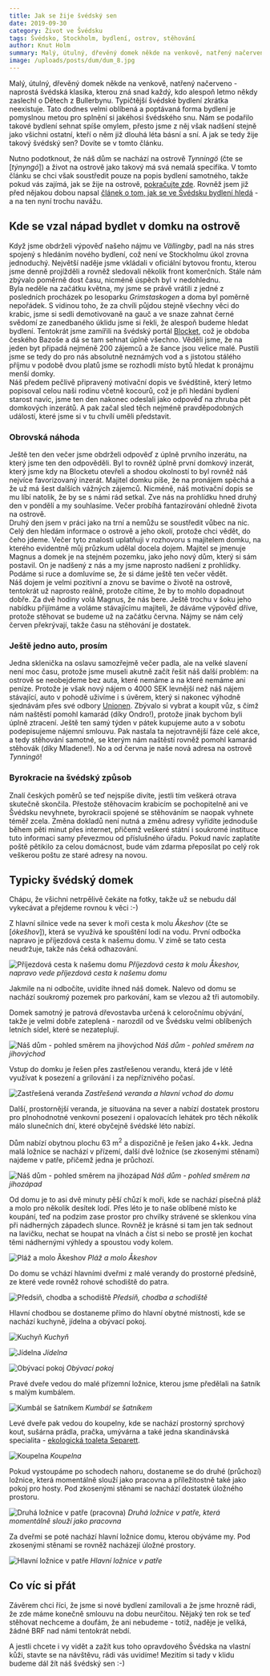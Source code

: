 ```yaml
---
title: Jak se žije švédský sen
date: 2019-09-30
category: Život ve Švédsku
tags: Švédsko, Stockholm, bydlení, ostrov, stěhování
author: Knut Holm
summary: Malý, útulný, dřevěný domek někde na venkově, natřený načerveno - naprostá švédská klasika, kterou zná snad každý, kdo alespoň letmo někdy zaslechl o Dětech z Bullerbynu. Typičtější švédské bydlení zkrátka neexistuje. Tato dodnes velmi oblíbená a poptávaná forma bydlení je pomyslnou metou pro splnění si jakéhosi švédského snu. Nám se podařilo takové bydlení sehnat spíše omylem, přesto jsme z něj však nadšení stejně jako všichni ostatní, kteří o něm již dlouhá léta básní a sní. A jak se tedy žije takový švédský sen? Dovíte se v tomto článku.
image: /uploads/posts/dum/dum_8.jpg
---
```


Malý, útulný, dřevěný domek někde na venkově, natřený načerveno - naprostá švédská klasika, kterou zná snad každý, kdo alespoň letmo někdy zaslechl o Dětech z Bullerbynu. Typičtější švédské bydlení zkrátka neexistuje. Tato dodnes velmi oblíbená a poptávaná forma bydlení je pomyslnou metou pro splnění si jakéhosi švédského snu. Nám se podařilo takové bydlení sehnat spíše omylem, přesto jsme z něj však nadšení stejně jako všichni ostatní, kteří o něm již dlouhá léta básní a sní. A jak se tedy žije takový švédský sen? Dovíte se v tomto článku.

Nutno podotknout, že náš dům se nachází na ostrově _Tynningö_ (čte se [_týnyngó_]) a život na ostrově jako takový má svá nemalá specifika. V tomto článku se chci však soustředit pouze na popis bydlení samotného, takže pokud vás zajímá, jak se žije na ostrově, [pokračujte zde](/blog/ostrovan-tvrdy-chleba-ma). Rovněž jsem již před nějakou dobou napsal [článek o tom, jak se ve Švédsku bydlení hledá](/blog/hledani-bydleni-ve-svedsku) - a na ten nyní trochu navážu. 

## Kde se vzal nápad bydlet v domku na ostrově

Když jsme obdrželi výpověď našeho nájmu ve _Vällingby_, padl na nás stres spojený s hledáním nového bydlení, což není ve Stockholmu úkol zrovna jednoduchý. Největší naděje jsme vkládali v oficiální bytovou frontu, kterou jsme denně projížděli a rovněž sledovali několik front komerčních. Stále nám zbývalo poměrně dost času, nicméně úspěch byl v nedohlednu.  
Byla neděle na začátku května, my jsme se právě vrátili z jedné z posledních procházek po lesoparku _Grimstaskogen_ a doma byl poměrně nepořádek. S vidinou toho, že za chvíli půjdou stejně všechny věci do krabic, jsme si sedli demotivovaně na gauč a ve snaze zahnat černé svědomí ze zanedbaného úklidu jsme si řekli, že alespoň budeme hledat bydlení. Tentokrát jsme zamířili na švédský portál [Blocket](https://www.blocket.se/), což je obdoba českého Bazoše a dá se tam sehnat úplně všechno. Věděli jsme, že na jeden byt připadá nejméně 200 zájemců a že šance jsou velice malé. Pustili jsme se tedy do pro nás absolutně neznámých vod a s jistotou stálého příjmu v podobě dvou platů jsme se rozhodli místo bytů hledat k pronájmu menší domky.  
Náš předem pečlivě připravený motivační dopis ve švédštině, který letmo popisoval celou naši rodinu včetně kocourů, což je při hledání bydlení starost navíc, jsme ten den nakonec odeslali jako odpověď na zhruba pět domkových inzerátů. A pak začal sled těch nejméně pravděpodobných událostí, které jsme si v tu chvílí uměli představit.

### Obrovská náhoda

Ještě ten den večer jsme obdrželi odpověď z úplně prvního inzerátu, na který jsme ten den odpověděli. Byl to rovněž úplně první domkový inzerát, který jsme kdy na Blocketu otevřeli a shodou okolností to byl rovněž náš nejvíce favorizovaný inzerát. Majitel domku píše, že na pronájem spěchá a že už má šest dalších vážných zájemců. Nicméně, náš motivační dopis se mu líbí natolik, že by se s námi rád setkal. Zve nás na prohlídku hned druhý den v pondělí a my souhlasíme. Večer probíhá fantazírování ohledně života na ostrově.  
Druhý den jsem v práci jako na trní a nemůžu se soustředit vůbec na nic. Celý den hledám informace o ostrově a jeho okolí, protože chci vědět, do čeho jdeme. Večer tyto znalosti uplatňuji v rozhovoru s majitelem domku, na kterého evidentně můj průzkum udělal docela dojem. Majitel se jmenuje Magnus a domek je na stejném pozemku, jako jeho nový dům, který si sám postavil. On je nadšený z nás a my jsme naprosto nadšení z prohlídky. Podáme si ruce a domluvíme se, že si dáme ještě ten večer vědět.  
Náš dojem je velmi pozitivní a znovu se bavíme o životě na ostrově, tentokrát už naprosto reálně, protože cítíme, že by to mohlo dopadnout dobře. Za dvě hodiny volá Magnus, že nás bere. Ještě trochu v šoku jeho nabídku přijímáme a voláme stávajícímu majiteli, že dáváme výpověď dříve, protože stěhovat se budeme už na začátku června. Nájmy se nám celý červen překrývají, takže času na stěhování je dostatek.  

### Ještě jedno auto, prosím

Jedna sklenička na oslavu samozřejmě večer padla, ale na velké slavení není moc času, protože jsme museli akutně začít řešit náš další problém: na ostrově se neobejdeme bez auta, které nemáme a na které nemáme ani peníze. Protože je však nový nájem o 4000 SEK levnější než náš nájem stávající, auto v pohodě uživíme i s úvěrem, který si nakonec výhodně sjednávám přes své odbory [Unionen](https://www.unionen.se/). Zbývalo si vybrat a koupit vůz, s čímž nám naštěstí pomohl kamarád (díky Ondro!), protože jinak bychom byli úplně ztracení. Ještě ten samý týden v pátek kupujeme auto a v sobotu podepisujeme nájemní smlouvu. Pak nastala ta nejotravnější fáze celé akce, a tedy stěhování samotné, se kterým nám naštěstí rovněž pomohl kamarád stěhovák (díky Mladene!). No a od června je naše nová adresa na ostrově _Tynningö_!

### Byrokracie na švédský způsob

Znalí českých poměrů se teď nejspíše divíte, jestli tím veškerá otrava skutečně skončila. Přestože stěhovacím krabicím se pochopitelně ani ve Švédsku nevyhnete, byrokracii spojené se stěhováním se naopak vyhnete téměř zcela. Změna dokladů není nutná a změnu adresy vyřídíte jednoduše během pěti minut přes internet, přičemž veškeré státní i soukromé instituce tuto informaci samy převezmou od příslušného úřadu. Pokud navíc zaplatíte poště pětikilo za celou domácnost, bude vám zdarma přeposílat po celý rok veškerou poštu ze staré adresy na novou.

## Typicky švédský domek

Chápu, že všichni netrpělivě čekáte na fotky, takže už se nebudu dál vykecávat a přejdeme rovnou k věci :-)

Z hlavní silnice vede na sever k moři cesta k molu _Åkeshov_ (čte se [_ókešhov_]), která se využívá ke spouštění lodí na vodu. První odbočka napravo je příjezdová cesta k našemu domu. V zimě se tato cesta neudržuje, takže nás čeká odhazování.

![Příjezdová cesta k našemu domu](/uploads/posts/dum/dum_5.jpg)
*Příjezdová cesta k molu Åkeshov, napravo vede příjezdová cesta k našemu domu* 

Jakmile na ni odbočíte, uvidíte ihned náš domek. Nalevo od domu se nachází soukromý pozemek pro parkování, kam se vlezou až tři automobily.

Domek samotný je patrová dřevostavba určená k celoročnímu obývání, takže je velmi dobře zateplená - narozdíl od ve Švédsku velmi oblíbených letních sídel, které se nezateplují. 

![Náš dům - pohled směrem na jihovýchod](/uploads/posts/dum/dum_8.jpg)
*Náš dům - pohled směrem na jihovýchod* 

Vstup do domku je řešen přes zastřešenou verandu, která jde v létě využívat k posezení a grilování i za nepříznivého počasí. 

![Zastřešená veranda](/uploads/posts/dum/dum_9.jpg)
*Zastřešená veranda a hlavní vchod do domu*

Další, prostornější veranda, je situována na sever a nabízí dostatek prostoru pro plnohodnotné venkovní posezení i opalovacích lehátek pro těch několik málo slunečních dní, které obyčejně švédské léto nabízí.

Dům nabízí obytnou plochu 63 m<sup>2</sup> a dispozičně je řešen jako 4+kk. Jedna malá ložnice se nachází v přízemí, další dvě ložnice (se zkosenými stěnami) najdeme v patře, přičemž jedna je průchozí.

![Náš dům - pohled směrem na jihozápad](/uploads/posts/dum/dum_3.jpg)
*Náš dům - pohled směrem na jihozápad*

Od domu je to asi dvě minuty pěší chůzí k moři, kde se nachází písečná pláž a molo pro několik desítek lodí. Přes léto je to naše oblíbené místo ke koupání, teď na podzim zase prostor pro chvilky strávené se sklenkou vína při nádherných západech slunce. Rovněž je krásné si tam jen tak sednout na lavičku, nechat se houpat na vlnách a číst si nebo se prostě jen kochat těmi nádhernými výhledy a spoustou vody kolem.

![Pláž a molo Åkeshov](/uploads/posts/dum/dum_13.jpg)
*Pláž a molo Åkeshov*

Do domu se vchází hlavními dveřmi z malé verandy do prostorné předsíně, ze které vede rovněž rohové schodiště do patra. 

![Předsíň, chodba a schodiště](/uploads/posts/dum/dum_12.jpg)
*Předsíň, chodba a schodiště*

Hlavní chodbou se dostaneme přímo do hlavní obytné místnosti, kde se nachází kuchyně, jídelna a obývací pokoj. 

![Kuchyň](/uploads/posts/dum/dum_2.jpg)
*Kuchyň*

![Jídelna](/uploads/posts/dum/dum_4.jpg)
*Jídelna*

![Obývací pokoj](/uploads/posts/dum/dum_11.jpg)
*Obývací pokoj*

Pravé dveře vedou do malé přízemní ložnice, kterou jsme předělali na šatník s malým kumbálem.

![Kumbál se šatníkem](/uploads/posts/dum/dum_1.jpg)
*Kumbál se šatníkem*

Levé dveře pak vedou do koupelny, kde se nachází prostorný sprchový kout, sušárna prádla, pračka, umývárna a také jedna skandinávská specialita - [ekologická toaleta Separett](https://www.idnes.cz/bydleni/koupelna/separacni-a-kompostovaci-toaleta.A140414_123613_koupelna_rez).

![Koupelna](/uploads/posts/dum/dum_10.jpg)
*Koupelna*

Pokud vystoupáme po schodech nahoru, dostaneme se do druhé (průchozí) ložnice, která momentálně slouží jako pracovna a příležitostně také jako pokoj pro hosty. Pod zkosenými stěnami se nachází dostatek úložného prostoru.

![Druhá ložnice v patře (pracovna)](/uploads/posts/dum/dum_7.jpg)
*Druhá ložnice v patře, která momentálně slouží jako pracovna*

Za dveřmi se poté nachází hlavní ložnice domu, kterou obýváme my. Pod zkosenými stěnami se rovněž nacházejí úložné prostory.

![Hlavní ložnice v patře](/uploads/posts/dum/dum_6.jpg)
*Hlavní ložnice v patře* 

## Co víc si přát

Závěrem chci říci, že jsme si nové bydlení zamilovali a že jsme hrozně rádi, že zde máme konečně smlouvu na dobu neurčitou. Nějaký ten rok se teď stěhovat nechceme a doufám, že ani nebudeme - totiž, naděje je veliká, žádné BRF nad námi tentokrát nebdí.

A jestli chcete i vy vidět a zažít kus toho opravdového Švédska na vlastní kůži, stavte se na návštěvu, rádi vás uvidíme! Mezitím si tady v klidu budeme dál žít náš švédský sen :-)
